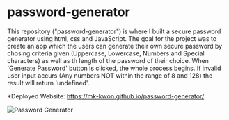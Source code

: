 # password-generator
This repository ("password-generator") is where I built a secure password generator using html, css and JavaScript. 
The goal for the project was to create an app which the users can generate their own secure password by chosing criteria given (Uppercase, Lowercase, Numbers and Special characters) as well as th length of the password of their choice. When 'Generate Password' button is clicked, the whole process begins. If invalid user input accurs (Any numbers NOT within the range of 8 and 128) the result will return 'undefined'.

*Deployed Website: https://mk-kwon.github.io/password-generator/

![Password Generator](https://user-images.githubusercontent.com/61897671/83877282-6a07d100-a779-11ea-9704-5220afd8f447.png)





